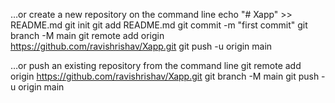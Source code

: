 …or create a new repository on the command line
echo "# Xapp" >> README.md
git init
git add README.md
git commit -m "first commit"
git branch -M main
git remote add origin https://github.com/ravishrishav/Xapp.git
git push -u origin main



…or push an existing repository from the command line
git remote add origin https://github.com/ravishrishav/Xapp.git
git branch -M main
git push -u origin main
